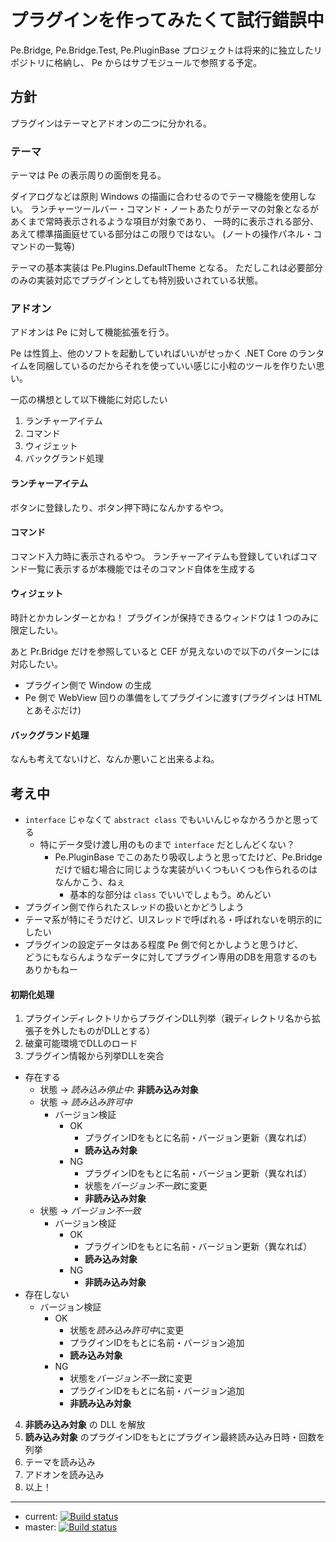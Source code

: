 # プラグインを作ってみたくて試行錯誤中

Pe.Bridge, Pe.Bridge.Test, Pe.PluginBase プロジェクトは将来的に独立したリポジトリに格納し、
Pe からはサブモジュールで参照する予定。

## 方針

プラグインはテーマとアドオンの二つに分かれる。

### テーマ

テーマは Pe の表示周りの面倒を見る。

ダイアログなどは原則 Windows の描画に合わせるのでテーマ機能を使用しない。
ランチャーツールバー・コマンド・ノートあたりがテーマの対象となるがあくまで常時表示されるような項目が対象であり、
一時的に表示される部分、あえて標準描画庭せている部分はこの限りではない。
(ノートの操作パネル・コマンドの一覧等)

テーマの基本実装は Pe.Plugins.DefaultTheme となる。
ただしこれは必要部分のみの実装対応でプラグインとしても特別扱いされている状態。


### アドオン

アドオンは Pe に対して機能拡張を行う。

Pe は性質上、他のソフトを起動していればいいがせっかく .NET Core のランタイムを同梱しているのだからそれを使っていい感じに小粒のツールを作りたい思い。

一応の構想として以下機能に対応したい

1. ランチャーアイテム
1. コマンド
1. ウィジェット
1. バックグランド処理

#### ランチャーアイテム

ボタンに登録したり、ボタン押下時になんかするやつ。

#### コマンド

コマンド入力時に表示されるやつ。
ランチャーアイテムも登録していればコマンド一覧に表示するが本機能ではそのコマンド自体を生成する

#### ウィジェット

時計とかカレンダーとかね！
プラグインが保持できるウィンドウは 1 つのみに限定したい。

あと Pr.Bridge だけを参照していると CEF が見えないので以下のパターンには対応したい。

* プラグイン側で Window の生成
* Pe 側で WebView 回りの準備をしてプラグインに渡す(プラグインは HTML とあそぶだけ)


#### バックグランド処理

なんも考えてないけど、なんか悪いこと出来るよね。


## 考え中

* `interface` じゃなくて `abstract class` でもいいんじゃなかろうかと思ってる
   * 特にデータ受け渡し用のものまで `interface` だとしんどくない？
      * Pe.PluginBase でこのあたり吸収しようと思ってたけど、Pe.Bridge だけで組む場合に同じような実装がいくつもいくつも作られるのはなんかこう、ねぇ
         * 基本的な部分は `class` でいいでしょもう。めんどい
* プラグイン側で作られたスレッドの扱いとかどうしよう
* テーマ系が特にそうだけど、UIスレッドで呼ばれる・呼ばれないを明示的にしたい
* プラグインの設定データはある程度 Pe 側で何とかしようと思うけど、  
  どうにもならんようなデータに対してプラグイン専用のDBを用意するのもありかもねー

#### 初期化処理

1. プラグインディレクトリからプラグインDLL列挙（親ディレクトリ名から拡張子を外したものがDLLとする）
2. 破棄可能環境でDLLのロード
3. プラグイン情報から列挙DLLを突合
  * 存在する
    * 状態 -> *読み込み停止中*: **非読み込み対象**
    * 状態 -> *読み込み許可中*
      * バージョン検証
        * OK
          * プラグインIDをもとに名前・バージョン更新（異なれば）
          * **読み込み対象**
        * NG
          * プラグインIDをもとに名前・バージョン更新（異なれば）
          * 状態を*バージョン不一致*に変更
          * **非読み込み対象**
    * 状態 -> *バージョン不一致*
      * バージョン検証
        * OK
          * プラグインIDをもとに名前・バージョン更新（異なれば）
          * **読み込み対象**
        * NG
          * **非読み込み対象**
  * 存在しない
      * バージョン検証
        * OK
          * 状態を*読み込み許可中*に変更
          * プラグインIDをもとに名前・バージョン追加
          * **読み込み対象**
        * NG
          * 状態を*バージョン不一致*に変更
          * プラグインIDをもとに名前・バージョン追加
          * **非読み込み対象**
4. **非読み込み対象** の DLL を解放
5. **読み込み対象** のプラグインIDをもとにプラグイン最終読み込み日時・回数を列挙
6. テーマを読み込み
7. アドオンを読み込み
8. 以上！



-----------------------



* current: [![Build status](https://ci.appveyor.com/api/projects/status/ycdw3l9d4g3jaif8?svg=true)](https://ci.appveyor.com/project/sk_0520/pe-bridge)
* master: [![Build status](https://ci.appveyor.com/api/projects/status/ycdw3l9d4g3jaif8/branch/master?svg=true)](https://ci.appveyor.com/project/sk_0520/pe-bridge/branch/master)



